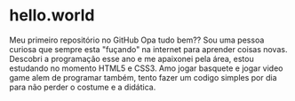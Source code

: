 # hello.world
Meu primeiro repositório no GitHub
Opa tudo bem?? Sou uma pessoa curiosa que sempre esta "fuçando" na internet para aprender coisas novas. Descobri a programação esse ano e me apaixonei pela área, estou estudando no momento HTML5 e CSS3.
Amo jogar basquete e jogar video game alem de programar também, tento fazer um codigo simples por dia para não perder o costume e a didática.
